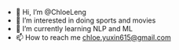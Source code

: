 - 👋 Hi, I’m @ChloeLeng
- 👀 I’m interested in doing sports and movies
- 🌱 I’m currently learning NLP and ML
- 📫 How to reach me chloe.yuxin615@gmail.com

<!---
ChloeLeng/ChloeLeng is a ✨ special ✨ repository because its `README.md` (this file) appears on your GitHub profile.
You can click the Preview link to take a look at your changes.
--->
